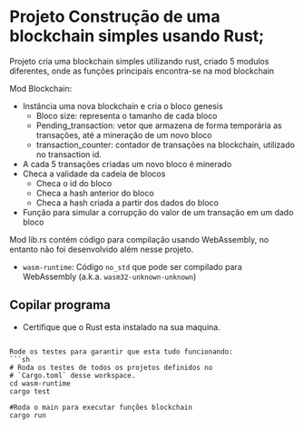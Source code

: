 # Projeto Construção de uma blockchain simples usando Rust;

Projeto cria uma blockchain simples utilizando rust, criado 5 modulos diferentes, onde as funções principais encontra-se na
mod blockchain

 Mod Blockchain:
 - Instância uma nova blockchain e cria o bloco genesis
     - Bloco size: representa o tamanho de cada bloco
      - Pending_transaction: vetor que armazena de forma temporária
          as transações, até a mineração de um novo bloco
      - transaction_counter: contador de transações na blockchain, utilizado
          no transaction id.
 - A cada 5 transações criadas um novo bloco é minerado
 - Checa a validade da cadeia de blocos
    - Checa o id do bloco
    - Checa a hash anterior do bloco
    - Checa a hash criada a partir dos dados do bloco
 - Função para simular a corrupção do valor de um transação em um dado
bloco


Mod lib.rs contém código para compilação usando WebAssembly, no entanto não foi desenvolvido além nesse projeto.
- `wasm-runtime`: Código `no_std` que pode ser compilado para WebAssembly (a.k.a. `wasm32-unknown-unknown`)



## Copilar programa
- Certifique que o Rust esta instalado na sua maquina.
```

Rode os testes para garantir que esta tudo funcionando:
```sh
# Roda os testes de todos os projetos definidos no
# `Cargo.toml` desse workspace.
cd wasm-runtime
cargo test

#Roda o main para executar funções blockchain
cargo run

```

